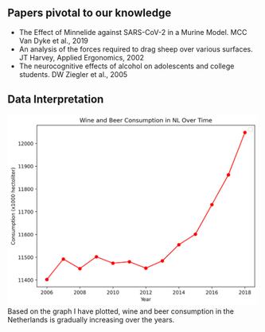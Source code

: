 ## Papers pivotal to our knowledge
* The Effect of Minnelide against SARS-CoV-2 in a Murine Model. MCC Van Dyke et al., 2019
* An analysis of the forces required to drag sheep over various surfaces. JT Harvey, Applied Ergonomics, 2002
* The neurocognitive effects of alcohol on adolescents and college students. DW Ziegler et al., 2005

## Data Interpretation
![alt text](./wine_consumption.png)
Based on the graph I have plotted, wine and beer consumption in the Netherlands is gradually increasing over the years.